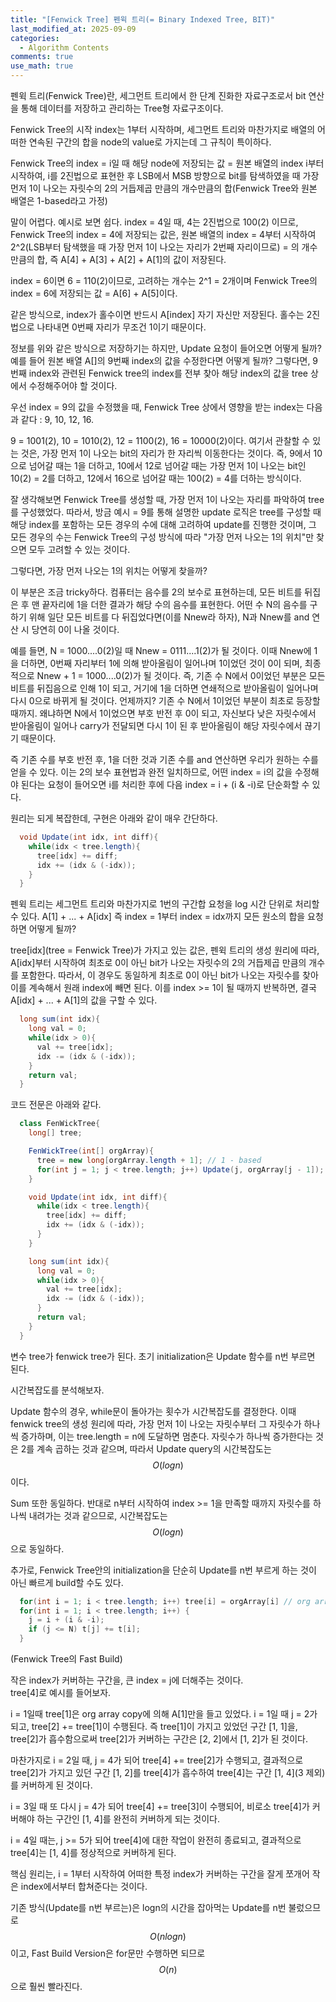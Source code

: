 ```yaml
---
title: "[Fenwick Tree] 펜윅 트리(= Binary Indexed Tree, BIT)"
last_modified_at: 2025-09-09
categories:
  - Algorithm Contents
comments: true
use_math: true
---
```

  
펜윅 트리(Fenwick Tree)란, 세그먼트 트리에서 한 단계 진화한 자료구조로서 bit 연산을 통해 데이터를 저장하고 관리하는 Tree형 자료구조이다.  
  
Fenwick Tree의 시작 index는 1부터 시작하며, 세그먼트 트리와 마찬가지로 배열의 어떠한 연속된 구간의 합을 node의 value로 가지는데 그 규칙이 특이하다.  
  
Fenwick Tree의 index = i일 때 해당 node에 저장되는 값 = 원본 배열의 index i부터 시작하여, i를 2진법으로 표현한 후 LSB에서 MSB 방향으로 bit를 탐색하였을 때 가장 먼저 1이 나오는 자릿수의 2의 거듭제곱 만큼의 개수만큼의 합(Fenwick Tree와 원본 배열은 1-based라고 가정)  
  
말이 어렵다. 예시로 보면 쉽다. index = 4일 때, 4는 2진법으로 100(2) 이므로, Fenwick Tree의 index = 4에 저장되는 값은, 원본 배열의 index = 4부터 시작하여 2^2(LSB부터 탐색했을 때 가장 먼저 1이 나오는 자리가 2번째 자리이므로) = 의 개수만큼의 합, 즉 A[4] + A[3] + A[2] + A[1]의 값이 저장된다.  
  
index = 6이면 6 = 110(2)이므로, 고려하는 개수는 2^1 = 2개이며 Fenwick Tree의 index = 6에 저장되는 값 = A[6] + A[5]이다.  
  
같은 방식으로, index가 홀수이면 반드시 A[index] 자기 자신만 저장된다. 홀수는 2진법으로 나타내면 0번째 자리가 무조건 1이기 때문이다.  
  
정보를 위와 같은 방식으로 저장하기는 하지만, Update 요청이 들어오면 어떻게 될까? 예를 들어 원본 배열 A[]의 9번째 index의 값을 수정한다면 어떻게 될까? 그렇다면, 9번째 index와 관련된 Fenwick tree의 index를 전부 찾아 해당 index의 값을 tree 상에서 수정해주어야 할 것이다.  
  
우선 index = 9의 값을 수정했을 때, Fenwick Tree 상에서 영향을 받는 index는 다음과 같다 : 9, 10, 12, 16.  
  
9 = 1001(2), 10 = 1010(2), 12 = 1100(2), 16 = 10000(2)이다. 여기서 관찰할 수 있는 것은, 가장 먼저 1이 나오는 bit의 자리가 한 자리씩 이동한다는 것이다. 즉, 9에서 10으로 넘어갈 때는 1을 더하고, 10에서 12로 넘어갈 때는 가장 먼저 1이 나오는 bit인 10(2) = 2를 더하고, 12에서 16으로 넘어갈 때는 100(2) = 4를 더하는 방식이다.  
  
잘 생각해보면 Fenwick Tree를 생성할 때, 가장 먼저 1이 나오는 자리를 파악하여 tree를 구성했었다. 따라서, 방금 예시 = 9를 통해 설명한 update 로직은 tree를 구성할 때 해당 index를 포함하는 모든 경우의 수에 대해 고려하여 update를 진행한 것이며, 그 모든 경우의 수는 Fenwick Tree의 구성 방식에 따라 "가장 먼저 나오는 1의 위치"만 찾으면 모두 고려할 수 있는 것이다.  
  
그렇다면, 가장 먼저 나오는 1의 위치는 어떻게 찾을까?  
  
이 부분은 조금 tricky하다. 컴퓨터는 음수를 2의 보수로 표현하는데, 모든 비트를 뒤집은 후 맨 끝자리에 1을 더한 결과가 해당 수의 음수를 표현한다. 어떤 수 N의 음수를 구하기 위해 일단 모든 비트를 다 뒤집었다면(이를 Nnew라 하자), N과 Nnew를 and 연산 시 당연히 0이 나올 것이다.  
  
예를 들면, N = 1000....0(2)일 때 Nnew = 0111....1(2)가 될 것이다. 이때 Nnew에 1을 더하면, 0번째 자리부터 1에 의해 받아올림이 일어나며 1이었던 것이 0이 되며, 최종적으로 Nnew + 1 = 1000....0(2)가 될 것이다. 즉, 기존 수 N에서 0이었던 부분은 모든 비트를 뒤집음으로 인해 1이 되고, 거기에 1을 더하면 연쇄적으로 받아올림이 일어나며 다시 0으로 바뀌게 될 것이다. 언제까지? 기존 수 N에서 1이었던 부분이 최초로 등장할 때까지. 왜냐하면 N에서 1이었으면 부호 반전 후 0이 되고, 자신보다 낮은 자릿수에서 받아올림이 일어나 carry가 전달되면 다시 1이 된 후 받아올림이 해당 자릿수에서 끊기기 때문이다.  
  
즉 기존 수를 부호 반전 후, 1을 더한 것과 기존 수를 and 연산하면 우리가 원하는 수를 얻을 수 있다. 이는 2의 보수 표현법과 완전 일치하므로, 어떤 index = i의 값을 수정해야 된다는 요청이 들어오면 i를 처리한 후에 다음 index = i + (i & -i)로 단순화할 수 있다.  
  
원리는 되게 복잡한데, 구현은 아래와 같이 매우 간단하다.  
```java
  void Update(int idx, int diff){
    while(idx < tree.length){
      tree[idx] += diff;
      idx += (idx & (-idx));
    }
  }  
```  
  
펜윅 트리는 세그먼트 트리와 마찬가지로 1번의 구간합 요청을 log 시간 단위로 처리할 수 있다. A[1] + ... + A[idx] 즉 index = 1부터 index = idx까지 모든 원소의 합을 요청하면 어떻게 될까?  
  
tree[idx](tree = Fenwick Tree)가 가지고 있는 값은, 펜윅 트리의 생성 원리에 따라, A[idx]부터 시작하여 최초로 0이 아닌 bit가 나오는 자릿수의 2의 거듭제곱 만큼의 개수를 포함한다. 따라서, 이 경우도 동일하게 최초로 0이 아닌 bit가 나오는 자릿수를 찾아 이를 계속해서 원래 index에 빼면 된다. 이를 index >= 1이 될 때까지 반복하면, 결국 A[idx] + ... + A[1]의 값을 구할 수 있다.  
```java
  long sum(int idx){
    long val = 0;
    while(idx > 0){
      val += tree[idx];
      idx -= (idx & (-idx));
    }
    return val;
  } 
```  
  
코드 전문은 아래와 같다.
```java
  class FenWickTree{
    long[] tree;

    FenWickTree(int[] orgArray){
      tree = new long[orgArray.length + 1]; // 1 - based
      for(int j = 1; j < tree.length; j++) Update(j, orgArray[j - 1]);
    }

    void Update(int idx, int diff){
      while(idx < tree.length){
        tree[idx] += diff;
        idx += (idx & (-idx));
      }
    }

    long sum(int idx){
      long val = 0;
      while(idx > 0){
        val += tree[idx];
        idx -= (idx & (-idx));
      }
      return val;
    }
  }
```  
  
변수 tree가 fenwick tree가 된다. 초기 initialization은 Update 함수를 n번 부르면 된다.  
  
시간복잡도를 분석해보자.  
  
Update 함수의 경우, while문이 돌아가는 횟수가 시간복잡도를 결정한다. 이때 fenwick tree의 생성 원리에 따라, 가장 먼저 1이 나오는 자릿수부터 그 자릿수가 하나씩 증가하며, 이는 tree.length = n에 도달하면 멈춘다. 자릿수가 하나씩 증가한다는 것은 2를 계속 곱하는 것과 같으며, 따라서 Update query의 시간복잡도는 $$O(logn)$$이다.  
  
Sum 또한 동일하다. 반대로 n부터 시작하여 index >= 1을 만족할 때까지 자릿수를 하나씩 내려가는 것과 같으므로, 시간복잡도는 $$O(logn)$$으로 동일하다.  
  
추가로, Fenwick Tree안의 initialization을 단순히 Update를 n번 부르게 하는 것이 아닌 빠르게 build할 수도 있다.  
```java
  for(int i = 1; i < tree.length; i++) tree[i] = orgArray[i] // org array copy
  for(int i = 1; i < tree.length; i++) {
    j = i + (i & -i);
    if (j <= N) t[j] += t[i];
  }
``` 
(Fenwick Tree의 Fast Build)  
  
작은 index가 커버하는 구간을, 큰 index = j에 더해주는 것이다.  
tree[4]로 예시를 들어보자.  
  
i = 1일때 tree[1]은 org array copy에 의해 A[1]만을 들고 있었다. i = 1일 때 j = 2가 되고, tree[2] += tree[1]이 수행된다. 즉 tree[1]이 가지고 있었던 구간 [1, 1]을, tree[2]가 흡수함으로써 tree[2]가 커버하는 구간은 [2, 2]에서 [1, 2]가 된 것이다.  
  
마찬가지로 i = 2일 때, j = 4가 되어 tree[4] += tree[2]가 수행되고, 결과적으로 tree[2]가 가지고 있던 구간 [1, 2]를 tree[4]가 흡수하여 tree[4]는 구간 [1, 4](3 제외)를 커버하게 된 것이다.  
  
i = 3일 때 또 다시 j = 4가 되어 tree[4] += tree[3]이 수행되어, 비로소 tree[4]가 커버해야 하는 구간인 [1, 4]를 완전히 커버하게 되는 것이다.  
  
i = 4일 때는, j >= 5가 되어 tree[4]에 대한 작업이 완전히 종료되고, 결과적으로 tree[4]는 [1, 4]를 정상적으로 커버하게 된다.  
  
핵심 원리는, i = 1부터 시작하여 어떠한 특정 index가 커버하는 구간을 잘게 쪼개어 작은 index에서부터 합쳐준다는 것이다.  
  
기존 방식(Update를 n번 부르는)은 logn의 시간을 잡아먹는 Update를 n번 불렀으므로 $$O(nlogn)$$이고, Fast Build Version은 for문만 수행하면 되므로 $$O(n)$$으로 훨씬 빨라진다.  
  